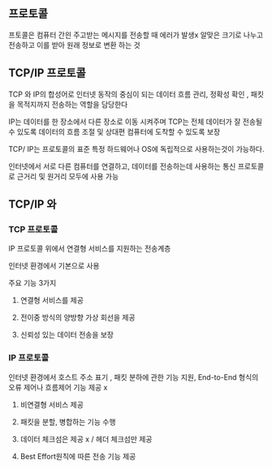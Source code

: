 ## 프로토콜

프토콜은 컴퓨터 간읜 주고받는 메시지를 전송할 때 에러가 발생x 알맞은 크기로 나누고 전송하고 이를 받아 
원래 정보로 변환 하는 것

## TCP/IP 프로토콜

TCP 와 IP의 합성어로 인터넷 동작의 중심이 되는 데이터 흐름 관리, 정확성 확인 ,  패킷을 목적지까지 전송하는 역할을 담당한다

IP는 데이터를 한 장소에서 다른 장소로 이동 시켜주며 TCP는 전체 데이터가 잘 전송될 수 있도록 데이터의 흐름 조절 및 상대편 컴퓨터에
도착할 수 있도록 보장


TCP/ IP는 프로토콜의 표준 
특정 하드웨어나 OS에 독립적으로 사용하는것이 가능하다.

인터넷에서 서로 다른 컴퓨터를 연결하고, 데이터를 전송하는데 사용하는 통신 프로토콜로 근거리 및 원거리 모두에 사용 가능




## TCP/IP 와 
### TCP 프로토콜

IP 프로토콜 위에서 연결형 서비스를 지원하는 전송계층 

인터넷 환경에서 기본으로 사용

주요 기능 3가지

1. 연결형 서비스를 제공

2. 전이중 방식의 양방향 가상 회선을 제공

3. 신뢰성 있는 데이터 전송을 보장

### IP 프로토콜

인터넷 환경에서 호스트 주소 표기 , 패킷 분하에 관한 기능 지원, End-to-End 형식의 오류 제어나 흐름제어 기능 제공 x

1. 비연결형 서비스 제공

2. 패킷을 분할, 병합하는 기능 수행

3. 데이터 체크섬은 제공 x / 헤더 체크섬만 제공

4. Best Effort원칙에 따른 전송 기능 제공
